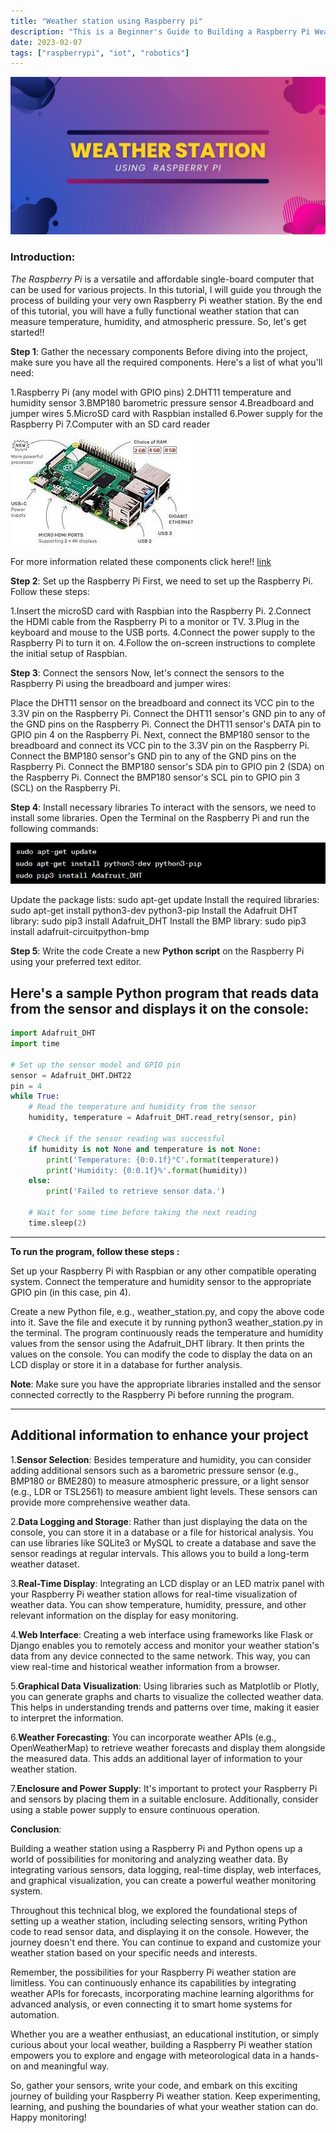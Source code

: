 ```yaml
---
title: "Weather station using Raspberry pi"
description: "This is a Beginner's Guide to Building a Raspberry Pi Weather Station "
date: 2023-02-07
tags: ["raspberrypi", "iot", "robotics"]
---
```

![Syste](images/3.jpg)

### Introduction:

*The Raspberry Pi* is a versatile and affordable single-board computer that can be used for various projects. In this tutorial, I will guide you through the process of building your very own Raspberry Pi weather station. By the end of this tutorial, you will have a fully functional weather station that can measure temperature, humidity, and atmospheric pressure. So, let's get started!!

**Step 1**: Gather the necessary components
Before diving into the project, make sure you have all the required components. Here's a list of what you'll need:

1.Raspberry Pi (any model with GPIO pins)
2.DHT11 temperature and humidity sensor
3.BMP180 barometric pressure sensor
4.Breadboard and jumper wires
5.MicroSD card with Raspbian installed
6.Power supply for the Raspberry Pi
7.Computer with an SD card reader

![img](images/download.jpeg)

For more information related these components click here!!
[link](https://youtu.be/gPJs9Qqexc4)

**Step 2**: Set up the Raspberry Pi
First, we need to set up the Raspberry Pi. Follow these steps:

1.Insert the microSD card with Raspbian into the Raspberry Pi.
2.Connect the HDMI cable from the Raspberry Pi to a monitor or TV.
3.Plug in the keyboard and mouse to the USB ports.
4.Connect the power supply to the Raspberry Pi to turn it on.
4.Follow the on-screen instructions to complete the initial setup of Raspbian.

**Step 3**: Connect the sensors
Now, let's connect the sensors to the Raspberry Pi using the breadboard and jumper wires:

Place the DHT11 sensor on the breadboard and connect its VCC pin to the 3.3V pin on the Raspberry Pi.
Connect the DHT11 sensor's GND pin to any of the GND pins on the Raspberry Pi.
Connect the DHT11 sensor's DATA pin to GPIO pin 4 on the Raspberry Pi.
Next, connect the BMP180 sensor to the breadboard and connect its VCC pin to the 3.3V pin on the Raspberry Pi.
Connect the BMP180 sensor's GND pin to any of the GND pins on the Raspberry Pi.
Connect the BMP180 sensor's SDA pin to GPIO pin 2 (SDA) on the Raspberry Pi.
Connect the BMP180 sensor's SCL pin to GPIO pin 3 (SCL) on the Raspberry Pi.

**Step 4**: Install necessary libraries
To interact with the sensors, we need to install some libraries. Open the Terminal on the Raspberry Pi and run the following commands:

![alt text](images/4.png)

Update the package lists: sudo apt-get update
Install the required libraries: sudo apt-get install python3-dev python3-pip
Install the Adafruit DHT library: sudo pip3 install Adafruit_DHT
Install the BMP library: sudo pip3 install adafruit-circuitpython-bmp

**Step 5**: Write the code
Create a new **Python script** on the Raspberry Pi using your preferred text editor. 

Here's a sample Python program that reads data from the sensor and displays it on the console:
---
```py
import Adafruit_DHT
import time

# Set up the sensor model and GPIO pin
sensor = Adafruit_DHT.DHT22
pin = 4
while True:
    # Read the temperature and humidity from the sensor
    humidity, temperature = Adafruit_DHT.read_retry(sensor, pin)

    # Check if the sensor reading was successful
    if humidity is not None and temperature is not None:
        print('Temperature: {0:0.1f}°C'.format(temperature))
        print('Humidity: {0:0.1f}%'.format(humidity))
    else:
        print('Failed to retrieve sensor data.')

    # Wait for some time before taking the next reading
    time.sleep(2)
```
---
**To run the program, follow these steps :**

Set up your Raspberry Pi with Raspbian or any other compatible operating system.
Connect the temperature and humidity sensor to the appropriate GPIO pin (in this case, pin 4).

Create a new Python file, e.g., weather_station.py, and copy the above code into it.
Save the file and execute it by running python3 weather_station.py in the terminal.
The program continuously reads the temperature and humidity values from the sensor using the Adafruit_DHT library. It then prints the values on the console. You can modify the code to display the data on an LCD display or store it in a database for further analysis.

**Note**: Make sure you have the appropriate libraries installed and the sensor connected correctly to the Raspberry Pi before running the program.

---
Additional information to enhance your project
---
1.**Sensor Selection**:
Besides temperature and humidity, you can consider adding additional sensors such as a barometric pressure sensor (e.g., BMP180 or BME280) to measure atmospheric pressure, or a light sensor (e.g., LDR or TSL2561) to measure ambient light levels. These sensors can provide more comprehensive weather data.

2.**Data Logging and Storage**:
Rather than just displaying the data on the console, you can store it in a database or a file for historical analysis. You can use libraries like SQLite3 or MySQL to create a database and save the sensor readings at regular intervals. This allows you to build a long-term weather dataset.

3.**Real-Time Display**:
Integrating an LCD display or an LED matrix panel with your Raspberry Pi weather station allows for real-time visualization of weather data. You can show temperature, humidity, pressure, and other relevant information on the display for easy monitoring.

4.**Web Interface**:
Creating a web interface using frameworks like Flask or Django enables you to remotely access and monitor your weather station's data from any device connected to the same network. This way, you can view real-time and historical weather information from a browser.

5.**Graphical Data Visualization**:
Using libraries such as Matplotlib or Plotly, you can generate graphs and charts to visualize the collected weather data. This helps in understanding trends and patterns over time, making it easier to interpret the information.

6.**Weather Forecasting**:
You can incorporate weather APIs (e.g., OpenWeatherMap) to retrieve weather forecasts and display them alongside the measured data. This adds an additional layer of information to your weather station.

7.**Enclosure and Power Supply**:
It's important to protect your Raspberry Pi and sensors by placing them in a suitable enclosure. Additionally, consider using a stable power supply to ensure continuous operation.

**Conclusion**:

Building a weather station using a Raspberry Pi and Python opens up a world of possibilities for monitoring and analyzing weather data. By integrating various sensors, data logging, real-time display, web interfaces, and graphical visualization, you can create a powerful weather monitoring system.

Throughout this technical blog, we explored the foundational steps of setting up a weather station, including selecting sensors, writing Python code to read sensor data, and displaying it on the console. However, the journey doesn't end there. You can continue to expand and customize your weather station based on your specific needs and interests.

Remember, the possibilities for your Raspberry Pi weather station are limitless. You can continuously enhance its capabilities by integrating weather APIs for forecasts, incorporating machine learning algorithms for advanced analysis, or even connecting it to smart home systems for automation.

Whether you are a weather enthusiast, an educational institution, or simply curious about your local weather, building a Raspberry Pi weather station empowers you to explore and engage with meteorological data in a hands-on and meaningful way.

So, gather your sensors, write your code, and embark on this exciting journey of building your Raspberry Pi weather station. Keep experimenting, learning, and pushing the boundaries of what your weather station can do. Happy monitoring!
